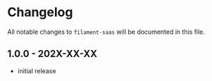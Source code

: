 # Changelog

All notable changes to `filament-saas` will be documented in this file.

## 1.0.0 - 202X-XX-XX

- initial release

